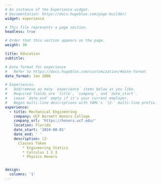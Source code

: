 ```yaml
---
# An instance of the Experience widget.
# Documentation: https://docs.hugoblox.com/page-builder/
widget: experience

# This file represents a page section.
headless: true

# Order that this section appears on the page.
weight: 30

title: Education
subtitle:

# Date format for experience
#   Refer to https://docs.hugoblox.com/customization/#date-format
date_format: Jan 2006

# Experiences.
#   Add/remove as many `experience` items below as you like.
#   Required fields are `title`, `company`, and `date_start`.
#   Leave `date_end` empty if it's your current employer.
#   Begin multi-line descriptions with YAML's `|2-` multi-line prefix.
experience:
  - title: Mechanical Engineering
    company: UCF Burnett Honors College
    company_url: 'https://honors.ucf.edu/'
    location: Florida
    date_start: '2024-08-01'
    date_end: ' '
    description: |2-
      Classes Taken
        * Engineering Statics
        * Calculus 1 2 3
        * Physics Honors


design:
  columns: '1'
---
```

